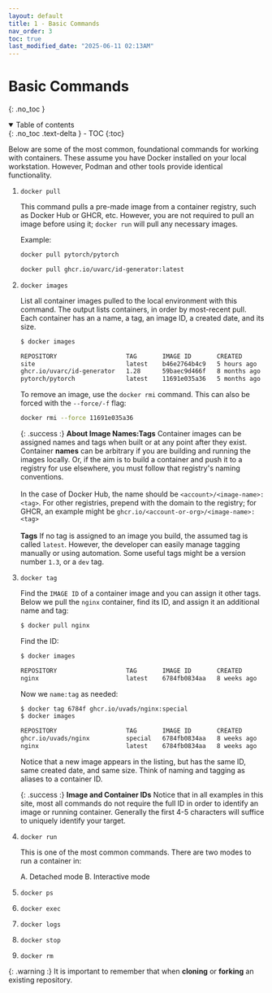 ```yaml
---
layout: default
title: 1 - Basic Commands
nav_order: 3
toc: true
last_modified_date: "2025-06-11 02:13AM"
---
```


# Basic Commands
{: .no_toc }

<details open markdown="block">
  <summary>
    Table of contents
  </summary>
  {: .no_toc .text-delta }
- TOC
{:toc}
</details>

Below are some of the most common, foundational commands for working with containers. These assume you have Docker installed on your local workstation. However, Podman and other tools provide identical functionality.

1. `docker pull`

    This command pulls a pre-made image from a container registry, such as Docker Hub or GHCR, etc. However, you are not required to pull an image before using it; `docker run` will pull any necessary images.

    Example:
    ```bash
    docker pull pytorch/pytorch
    ```

    ```bash
    docker pull ghcr.io/uvarc/id-generator:latest
    ```

2. `docker images`

    List all container images pulled to the local environment with this command. The output lists containers, in order by most-recent pull. Each container has an a name, a tag, an image ID, a created date, and its size.

    ```bash
    $ docker images

    REPOSITORY                   TAG       IMAGE ID       CREATED        SIZE
    site                         latest    b46e2764b4c9   5 hours ago    1.59GB
    ghcr.io/uvarc/id-generator   1.28      59baec9d466f   8 months ago   1.55GB
    pytorch/pytorch              latest    11691e035a36   5 months ago   11.70GB
    ```

    To remove an image, use the `docker rmi` command. This can also be forced with the `--force/-f` flag:

    ```bash
    docker rmi --force 11691e035a36
    ```

    {: .success :}
    **About Image Names:Tags**
    Container images can be assigned names and tags when built or at any point after they exist. Container **names** can be arbitrary if you are building and running the images locally. Or, if the aim is to build a container and push it to a registry for use elsewhere, you must follow that registry's naming conventions. 
    <br /><br />
    In the case of Docker Hub, the name should be `<account>/<image-name>:<tag>`. For other registries, prepend with the domain to the registry; for GHCR, an example might be `ghcr.io/<account-or-org>/<image-name>:<tag>`
    <br /><br />
    **Tags** If no tag is assigned to an image you build, the assumed tag is called `latest`. However, the developer can easily manage tagging manually or using automation. Some useful tags might be a version number `1.3`, or a `dev` tag. 

3. `docker tag`

    Find the `IMAGE ID` of a container image and you can assign it other tags. Below we pull the `nginx` container, find its ID, and assign it an additional name and tag:

    ```bash
    $ docker pull nginx
    ```

    Find the ID:

    ```bash
    $ docker images

    REPOSITORY                   TAG       IMAGE ID       CREATED        SIZE
    nginx                        latest    6784fb0834aa   8 weeks ago    281MB
    ```

    Now we `name:tag` as needed:
    ```bash
    $ docker tag 6784f ghcr.io/uvads/nginx:special
    $ docker images

    REPOSITORY                   TAG       IMAGE ID       CREATED        SIZE
    ghcr.io/uvads/nginx          special   6784fb0834aa   8 weeks ago    281MB
    nginx                        latest    6784fb0834aa   8 weeks ago    281MB
    ```
    Notice that a new image appears in the listing, but has the same ID, same created date, and same size. Think of naming and tagging as aliases to a container ID.

    {: .success :}
    **Image and Container IDs** Notice that in all examples in this site, most all commands do not require the full ID in order to identify an image or running container. Generally the first 4-5 characters will suffice to uniquely identify your target.

1. `docker run`

    This is one of the most common commands. There are two modes to run a container in:

    A. Detached mode
    B. Interactive mode


2. `docker ps`
3. `docker exec`
4. `docker logs`
5. `docker stop`
6.  `docker rm`


{: .warning :}
It is important to remember that when **cloning** or **forking** an existing repository.


